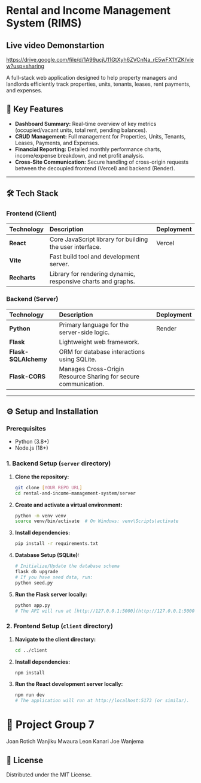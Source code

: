 # Rental and Income Management System (RIMS)

## Live video Demonstartion
https://drive.google.com/file/d/1A99ucjU11GtXyh6ZVCnNa_rE5wFX1YZK/view?usp=sharing

A full-stack web application designed to help property managers and landlords efficiently track properties, units, tenants, leases, rent payments, and expenses.

## 🚀 Key Features

* **Dashboard Summary:** Real-time overview of key metrics (occupied/vacant units, total rent, pending balances).
* **CRUD Management:** Full management for Properties, Units, Tenants, Leases, Payments, and Expenses.
* **Financial Reporting:** Detailed monthly performance charts, income/expense breakdown, and net profit analysis.
* **Cross-Site Communication:** Secure handling of cross-origin requests between the decoupled frontend (Vercel) and backend (Render).

---

## 🛠️ Tech Stack

### Frontend (Client)
| Technology | Description | Deployment |
| :--- | :--- | :--- |
| **React** | Core JavaScript library for building the user interface. | Vercel |
| **Vite** | Fast build tool and development server. | |
| **Recharts** | Library for rendering dynamic, responsive charts and graphs. | |

### Backend (Server)
| Technology | Description | Deployment |
| :--- | :--- | :--- |
| **Python** | Primary language for the server-side logic. | Render |
| **Flask** | Lightweight web framework. | |
| **Flask-SQLAlchemy** | ORM for database interactions using SQLite. | |
| **Flask-CORS** | Manages Cross-Origin Resource Sharing for secure communication. | |

---

## ⚙️ Setup and Installation

### Prerequisites

* Python (3.8+)
* Node.js (18+)

### 1. Backend Setup (`server` directory)

1.  **Clone the repository:**
    ```bash
    git clone [YOUR_REPO_URL]
    cd rental-and-income-management-system/server
    ```

2.  **Create and activate a virtual environment:**
    ```bash
    python -m venv venv
    source venv/bin/activate  # On Windows: venv\Scripts\activate
    ```

3.  **Install dependencies:**
    ```bash
    pip install -r requirements.txt
    ```

4.  **Database Setup (SQLite):**
    ```bash
    # Initialize/Update the database schema
    flask db upgrade
    # If you have seed data, run:
    python seed.py
    ```

5.  **Run the Flask server locally:**
    ```bash
    python app.py
    # The API will run at [http://127.0.0.1:5000](http://127.0.0.1:5000) by default.
    ```

### 2. Frontend Setup (`client` directory)

1.  **Navigate to the client directory:**
    ```bash
    cd ../client
    ```

2.  **Install dependencies:**
    ```bash
    npm install
    ```

3.  **Run the React development server locally:**
    ```bash
    npm run dev
    # The application will run at http://localhost:5173 (or similar).
    ```


# 👤 Project Group 7
Joan Rotich
Wanjiku Mwaura
Leon Kanari
Joe Wanjema

## 📜 License

Distributed under the MIT License.
